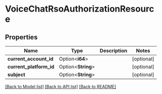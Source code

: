 # VoiceChatRsoAuthorizationResource

## Properties

Name | Type | Description | Notes
------------ | ------------- | ------------- | -------------
**current_account_id** | Option<**i64**> |  | [optional]
**current_platform_id** | Option<**String**> |  | [optional]
**subject** | Option<**String**> |  | [optional]

[[Back to Model list]](../README.md#documentation-for-models) [[Back to API list]](../README.md#documentation-for-api-endpoints) [[Back to README]](../README.md)


